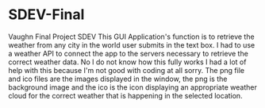 # SDEV-Final
Vaughn Final Project SDEV
This GUI Application's function is to retrieve the weather from any city in the world user submits in the text box. I had to use a weather API to connect the app to the
servers necessary to retrieve the correct weather data. No I do not know how this fully works I had a lot of help with this because I'm not good with coding at all sorry.
The png file and ico files are the images displayed in the window, the png is the background image and the ico is the icon displaying an appropriate weather cloud for the
correct weather that is happening in the selected location. 
